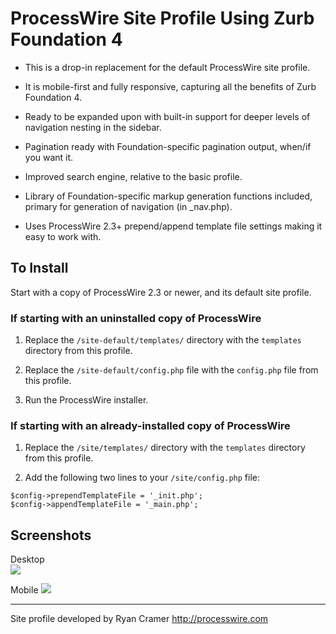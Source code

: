 # ProcessWire Site Profile Using Zurb Foundation 4

- This is a drop-in replacement for the default ProcessWire site profile. 

- It is mobile-first and fully responsive, capturing all the benefits of 
  Zurb Foundation 4.

- Ready to be expanded upon with built-in support for deeper levels
  of navigation nesting in the sidebar.

- Pagination ready with Foundation-specific pagination output, when/if 
  you want it. 

- Improved search engine, relative to the basic profile. 

- Library of Foundation-specific markup generation functions included,
  primary for generation of navigation (in _nav.php). 

- Uses ProcessWire 2.3+ prepend/append template file settings making 
  it easy to work with. 


## To Install

Start with a copy of ProcessWire 2.3 or newer, and its default site profile. 

### If starting with an uninstalled copy of ProcessWire

1. Replace the `/site-default/templates/` directory with the `templates` 
   directory from this profile. 

2. Replace the `/site-default/config.php` file with the `config.php` file 
   from this profile.

3. Run the ProcessWire installer.

### If starting with an already-installed copy of ProcessWire

1. Replace the `/site/templates/` directory with the `templates` 
   directory from this profile. 

2. Add the following two lines to your `/site/config.php` file: 

```
$config->prependTemplateFile = '_init.php';
$config->appendTemplateFile = '_main.php';
```


## Screenshots

Desktop  
<img src='https://github.com/ryancramerdesign/FoundationSiteProfile/blob/master/screenshot-desktop.jpg' />

Mobile
<img src='https://github.com/ryancramerdesign/FoundationSiteProfile/blob/master/screenshot-mobile.jpg' />

------------

Site profile developed by Ryan Cramer
http://processwire.com 


